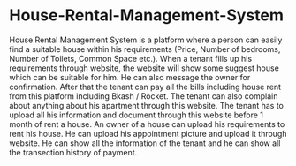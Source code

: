 # House-Rental-Management-System
House Rental Management System is a platform where a person can easily find a suitable house within his requirements (Price, Number of bedrooms, Number of Toilets, Common Space etc.). When a tenant fills up his requirements through website, the website will show some suggest house which can be suitable for him. He can also message the owner for confirmation. After that the tenant can pay all the bills including house rent from this platform including Bkash / Rocket. The tenant can also complain about anything about his apartment through this website. The tenant has to upload all his information and document through this website before 1 month of rent a house. An owner of a house can upload his requirements to rent his house. He can upload his appointment picture and upload it through website. He can show all the information of the tenant and he can show all the transection history of payment.
